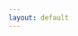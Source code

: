 ```yaml
---
layout: default
---
```


<div class="viewof-view"></div>

<script type="module">
  import {
    Runtime,
    Inspector,
    Library,
  } from "https://cdn.jsdelivr.net/npm/@observablehq/runtime@4/dist/runtime.js";
  import define from "https://api.observablehq.com/d/91c845853e2a1ef0.js?v=3";

  const stdlib = new Library()
  
  const container = document.querySelector('#main_content')
  const width = stdlib.Generators.observe(c => {
    const handleResize = () => c(container.offsetWidth)
    window.addEventListener('resize', handleResize)
    c(container.offsetWidth)
    return () => window.removeEventListener('resize', handleResize)
  })

  const runtime = new Runtime(Object.assign(stdlib, { width: width || 640 }))
  
  const main = runtime.module(define, (name) => {
    if (name === "viewof view") return Inspector.into(".viewof-view")();
  });

  main.redefine('url', 'https://raw.githubusercontent.com/ylzhang29/UpstateSU-GRU-Covid/main/Forecast/new_forecast.csv')
</script>
